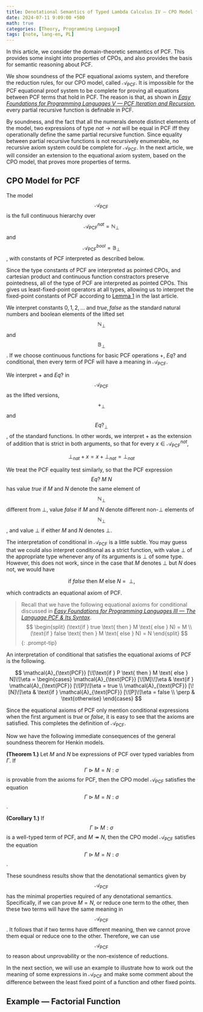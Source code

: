 ```yaml
---
title: Denotational Semantics of Typed Lambda Calculus IV — CPO Model for PCF
date: 2024-07-11 9:09:00 +500
math: true
categories: [Theory, Programming Language]
tags: [note, lang-en, PL]
---
```


In this article, we consider the domain-theoretic semantics of PCF. This provides some insight into properties of CPOs, and also provides the basis for semantic reasoning about PCF.

We show soundness of the PCF equational axioms system, and therefore the reduction rules, for our CPO model, called $\mathcal{A}_{\text{PCF}}$. It is impossible for the PCF equational proof system to be complete for proving all equations between PCF terms that hold in PCF. The reason is that, as shown in [*Easy Foundations for Programming Languages V — PCF Iteration and Recursion*]({{site.url}}/posts/easy_PL5/#partial-recursive-function), every partial recursive function is definable in PCF.

By soundness, and the fact that all the numerals denote distinct elements of the model, two expressions of type $nat \to nat$ will be equal in PCF iff they operationally define the same partial recursive function. Since equality between partial recursive functions is not recursively enumerable, no recursive axiom system could be complete for $\mathcal{A}_{\text{PCF}}$. In the next article, we will consider an extension to the equational axiom system, based on the CPO model, that proves more properties of terms.

## CPO Model for PCF

The model $$\mathcal{A}_{\text{PCF}}$$ is the full continuous hierarchy over $$\mathcal{A}_{\text{PCF}}^{nat} = \mathbb{N}_\perp$$ and $$\mathcal{A}_{\text{PCF}}^{bool} = \mathbb{B}_\perp$$, with constants of PCF interpreted as described below.

Since the type constants of PCF are interpreted as pointed CPOs, and cartesian product and continuous function constractors preserve pointedness, all of the type of PCF are interpreted as pointed CPOs. This gives us least-fixed-point operators at all types, allowing us to interpret the fixed-point constants of PCF according to [Lemma 1]({{site.url}}/posts/model3/#fixed-points-and-the-full-continuous-hierarchy) in the last article.

We interpret constants $0, 1, 2, ...$ and $true,false$ as the standard natural numbers and boolean elements of the lifted set $$\mathbb{N}_\perp$$ and $$\mathbb{B}_\perp$$. If we choose continuous functions for basic PCF operations $+$, $Eq?$ and conditional, then every term of PCF will have a meaning in $\mathcal{A}_{\text{PCF}}$.

We interpret $+$ and $Eq?$ in $$\mathcal{A}_{\text{PCF}}$$ as the lifted versions, $$+_\perp$$ and $$Eq?_\perp$$, of the standard functions. In other words, we interpret $+$ as the extension of addition that is strict in both arguments, so that for every $x \in \mathcal{A}_{\text{PCF}}^{nat}$,

$$\perp_{nat} + x = x + \perp_{nat} = \perp_{nat}$$

We treat the PCF equality test similarly, so that the PCF expression $$Eq? \: M \: N$$ has value $true$ if $M$ and $N$ denote the same element of $$\mathbb{N}_\perp$$ different from $\perp$, value $false$ if $M$ and $N$ denote different non-$\perp$ elements of $$\mathbb{N}_\perp$$, and value $\perp$ if either $M$ and $N$ denotes $\perp$.

The interpretation of conditional in $\mathcal{A}_{\text{PCF}}$ is a little subtle. You may guess that we could also interpret conditional as a strict function, with value $\perp$ of the appropriate type whenever any of its arguments is $\perp$ of some type. However, this does not work, since in the case that $M$ denotes $\perp$ but $N$ does not, we would have

$$\text{if } false \text{ then } M \text{ else } N \:=\:\: \perp,$$

which contradicts an equational axiom of PCF.

> Recall that we have the following equational axioms for conditional discussed in [*Easy Foundations for Programming Languages III — The Language PCF & Its Syntax*]({{site.url}}/posts/easy_PL3/#booleans-and-natural-numbers).  
$$
\begin{split}
(\text{if } true \text{ then } M \text{ else } N) = M \\
(\text{if } false \text{ then } M \text{ else } N) = N
\end{split}
$$
{: .prompt-tip}

An interpretation of conditional that satisfies the equational axioms of PCF is the following.

$$
\mathcal{A}_{\text{PCF}} [\![\text{if } P \text{ then } M \text{ else } N]\!]\eta = 
\begin{cases}
\mathcal{A}_{\text{PCF}} [\![M]\!]\eta & \text{if } \mathcal{A}_{\text{PCF}} [\![P]\!]\eta = true \\
\mathcal{A}_{\text{PCF}} [\![N]\!]\eta & \text{if } \mathcal{A}_{\text{PCF}} [\![P]\!]\eta = false \\
\perp & \text{otherwise}
\end{cases}
$$

Since the equational axioms of PCF only mention conditional expressions when the first argument is $true$ or $false$, it is easy to see that the axioms are satisfied. This completes the definition of $\mathcal{A}_{\text{PCF}}$.

Now we have the following immediate consequences of the general soundness theorem for Henkin models.

**(Theorem 1.)** Let $M$ and $N$ be expressions of PCF over typed variables from $\Gamma$. If $$\Gamma \: \triangleright \: M=N :\sigma$$ is provable from the axioms for PCF, then the CPO model $\mathcal{A}_\text{PCF}$ satisfies the equation $$\Gamma \: \triangleright \: M=N :\sigma$$.

**(Corollary 1.)** If $$\Gamma \: \triangleright \: M :\sigma$$ is a well-typed term of PCF, and $M \twoheadrightarrow N$, then the CPO model $\mathcal{A}_\text{PCF}$ satisfies the equation $$\Gamma \: \triangleright \: M=N :\sigma$$.

These soundness results show that the denotational semantics given by $$\mathcal{A}_\text{PCF}$$ has the minimal properties required of any denotational semantics. Specifically, if we can prove $M=N$, or reduce one term to the other, then these two terms will have the same meaning in $$\mathcal{A}_\text{PCF}$$. It follows that if two terms have different meaning, then we cannot prove them equal or reduce one to the other. Therefore, we can use $$\mathcal{A}_\text{PCF}$$ to reason about unprovability or the non-existence of reductions.

In the next section, we will use an example to illustrate how to work out the meaning of some expressions in $\mathcal{A}_\text{PCF}$ and make some comment about the difference between the least fixed point of a function and other fixed points.

## Example — Factorial Function

